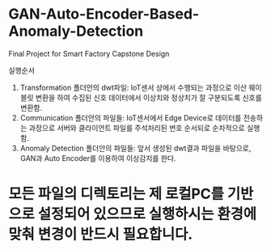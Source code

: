 # GAN-Auto-Encoder-Based-Anomaly-Detection
Final Project for Smart Factory Capstone Design

실행순서
1. Transformation 폴더안의 dwt파일: IoT센서 상에서 수행되는 과정으로 이산 웨이블릿 변환을 하여 수집된 신호 데이터에서 이상치와 정상치가 잘 구분되도록 신호를 변환함.
2. Communication 폴더안의 파일들: IoT센서에서 Edge Device로 데이터를 전송하는 과정으로 서버와 클라이언트 파일를 주석처리된 번호 순서되로 순차적으로 실행함.
3. Anomaly Detection 폴더안의 파일들: 앞서 생성된 dwt결과 파일을 바탕으로, GAN과 Auto Encoder를 이용하여 이상감지를 한다.

# 모든 파일의 디렉토리는 제 로컬PC를 기반으로 설정되어 있으므로 실행하시는 환경에 맞춰 변경이 반드시 필요합니다.
